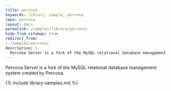 ```yaml
---
title: percona
keywords: library, sample, percona
repo: percona
layout: docs
permalink: /samples/library/percona/
hide_from_sitemap: true
redirect_from:
- /samples/percona/
description: |
  Percona Server is a fork of the MySQL relational database management system created by Percona.
---
```


Percona Server is a fork of the MySQL relational database management system created by Percona.


{% include library-samples.md %}
